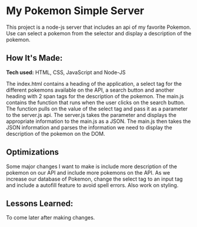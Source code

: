 # My Pokemon Simple Server
This project is a node-js server that includes an api of my favorite Pokemon. Use can select a pokemon from the selector and display a description of the pokemon.

## How It's Made:
**Tech used:** HTML, CSS, JavaScript and Node-JS

The index.html contains a heading of the application, a select tag for the different pokemons available on the API, a search button and another heading with 2 span tags for the description of the pokemon. The main.js contains the function that runs when the user clicks on the search button. The function pulls on the value of the select tag and pass it as a parameter to the server.js api. The server.js takes the parameter and displays the appropriate information to the main.js as a JSON. The main.js then takes the JSON information and parses the information we need to display the description of the pokemon on the DOM.

## Optimizations
Some major changes I want to make is include more description of the  pokemon on our API and include more pokemons on the API. As we increase our database of Pokemon, change the select tag to an input tag and include a autofill feature to avoid spell errors. Also work on styling.


## Lessons Learned:
To come later after making changes.
